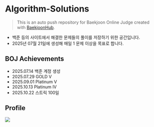 # Algorithm-Solutions
> This is an auto push repository for Baekjoon Online Judge created with [BaekjoonHub](https://github.com/BaekjoonHub/BaekjoonHub).
- 백준 등의 사이트에서 해결한 문제들의 풀이를 저장하기 위한 공간입니다.
- 2025년 07월 21일에 생성해 매일 1 문제 이상을 목표로 합니다.

## BOJ Achievements
- 2025.07.14 백준 계정 생성
- 2025.07.29 GOLD V
- 2025.09.01 Platinum V
- 2025.10.13 Platinum IV
- 2025.10.22 스트릭 100일

## Profile
<a href="https://solved.ac/profile/shjh0815"><img src="https://mazassumnida.wtf/api/v2/generate_badge?boj=shjh0815"></a>
